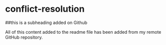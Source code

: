 # conflict-resolution

##this is a subheading added on Github

All of this content added to the readme file has been added from my remote GitHub repository.
